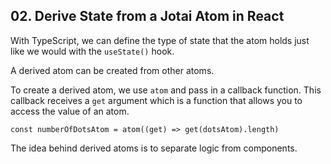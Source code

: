 ## 02. Derive State from a Jotai Atom in React

<TimeStamp start="0:08" end="0:15">

With TypeScript, we can define the type of state that the atom holds just like we would with the `useState()` hook.

</TimeStamp>

<TimeStamp start="0:55" end="1:02">

A derived atom can be created from other atoms.

</TimeStamp>

<TimeStamp start="1:03" end="1:15">

To create a derived atom, we use `atom` and pass in a callback function. This callback receives a `get` argument which is a function that allows you to access the value of an atom.

`const numberOfDotsAtom = atom((get) => get(dotsAtom).length)`

</TimeStamp>

<TimeStamp start="1:25" end="1:32">

The idea behind derived atoms is to separate logic from components.

</TimeStamp>
